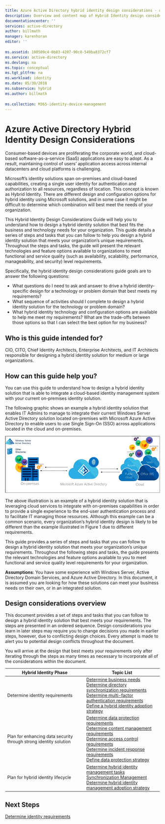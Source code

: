 ```yaml
---
title: Azure Active Directory hybrid identity design considerations - overview | Microsoft Docs
description: Overview and content map of Hybrid Identity design considerations guide
documentationcenter: ''
services: active-directory
author: billmath
manager: karenhoran
editor: ''

ms.assetid: 100509c4-0b83-4207-90c8-549ba8372cf7
ms.service: active-directory
ms.devlang: na
ms.topic: conceptual
ms.tgt_pltfrm: na
ms.workload: identity
ms.date: 05/30/2018
ms.subservice: hybrid
ms.author: billmath

ms.collection: M365-identity-device-management
---
```

# Azure Active Directory Hybrid Identity Design Considerations
Consumer-based devices are proliferating the corporate world, and cloud-based software-as-a-service (SaaS) applications are easy to adopt. As a result, maintaining control of users’ application access across internal datacenters and cloud platforms is challenging.  

Microsoft’s identity solutions span on-premises and cloud-based capabilities, creating a single user identity for authentication and authorization to all resources, regardless of location. This concept is known as Hybrid Identity. There are different design and configuration options for hybrid identity using Microsoft solutions, and in some case it might be difficult to determine which combination will best meet the needs of your organization. 

This Hybrid Identity Design Considerations Guide will help you to understand how to design a hybrid identity solution that best fits the business and technology needs for your organization.  This guide details a series of steps and tasks that you can follow to help you design a hybrid identity solution that meets your organization’s unique requirements. Throughout the steps and tasks, the guide will present the relevant technologies and feature options available to organizations to meet functional and service quality (such as availability, scalability, performance, manageability, and security) level requirements. 

Specifically, the hybrid identity design considerations guide goals are to answer the following questions: 

* What questions do I need to ask and answer to drive a hybrid identity-specific design for a technology or problem domain that best meets my requirements?
* What sequence of activities should I complete to design a hybrid identity solution for the technology or problem domain? 
* What hybrid identity technology and configuration options are available to help me meet my requirements? What are the trade-offs between those options so that I can select the best option for my business?

## Who is this guide intended for?
 CIO, CITO, Chief Identity Architects, Enterprise Architects, and IT Architects responsible for designing a hybrid identity solution for medium or large organizations.

## How can this guide help you?
You can use this guide to understand how to design a hybrid identity solution that is able to integrate a cloud-based identity management system with your current on-premises identity solution. 

The following graphic shows an example a hybrid identity solution that enables IT Admins to manage to integrate their current Windows Server Active Directory solution located on-premises with Microsoft Azure Active Directory to enable users to use Single Sign-On (SSO) across applications located in the cloud and on-premises.

![Example](media/plan-hybrid-identity-design-considerations/hybridID-example.png)

The above illustration is an example of a hybrid identity solution that is leveraging cloud services to integrate with on-premises capabilities in order to provide a single experience to the end-user authentication process and to facilitate IT managing those resources. Although this example can be a common scenario, every organization’s hybrid identity design is likely to be different than the example illustrated in Figure 1 due to different requirements. 

This guide provides a series of steps and tasks that you can follow to design a hybrid identity solution that meets your organization’s unique requirements. Throughout the following steps and tasks, the guide presents the relevant technologies and feature options available to you to meet functional and service quality level requirements for your organization.

**Assumptions**: You have some experience with Windows Server, Active Directory Domain Services, and Azure Active Directory. In this document, it is assumed you are looking for how these solutions can meet your business needs on their own, or in an integrated solution.

## Design considerations overview
This document provides a set of steps and tasks that you can follow to design a hybrid identity solution that best meets your requirements. The steps are presented in an ordered sequence. Design considerations you learn in later steps may require you to change decisions you made in earlier steps, however, due to conflicting design choices. Every attempt is made to alert you to potential design conflicts throughout the document. 

You will arrive at the design that best meets your requirements only after iterating through the steps as many times as necessary to incorporate all of the considerations within the document. 

| Hybrid Identity Phase | Topic List |
| --- | --- |
| Determine identity requirements |[Determine business needs](plan-hybrid-identity-design-considerations-business-needs.md)<br> [Determine directory synchronization requirements](plan-hybrid-identity-design-considerations-directory-sync-requirements.md)<br> [Determine multi-factor authentication requirements](plan-hybrid-identity-design-considerations-multifactor-auth-requirements.md)<br> [Define a hybrid identity adoption strategy](plan-hybrid-identity-design-considerations-identity-adoption-strategy.md) |
| Plan for enhancing data security through strong identity solution |[Determine data protection requirements](plan-hybrid-identity-design-considerations-dataprotection-requirements.md) <br> [Determine content management requirements](plan-hybrid-identity-design-considerations-contentmgt-requirements.md)<br> [Determine access control requirements](plan-hybrid-identity-design-considerations-accesscontrol-requirements.md)<br> [Determine incident response requirements](plan-hybrid-identity-design-considerations-incident-response-requirements.md) <br> [Define data protection strategy](plan-hybrid-identity-design-considerations-data-protection-strategy.md) |
| Plan for hybrid identity lifecycle |[Determine hybrid identity management tasks](plan-hybrid-identity-design-considerations-hybrid-id-management-tasks.md) <br> [Synchronization Management](plan-hybrid-identity-design-considerations-hybrid-id-management-tasks.md)<br> [Determine hybrid identity management adoption strategy](plan-hybrid-identity-design-considerations-lifecycle-adoption-strategy.md) |

## Next Steps
[Determine identity requirements](plan-hybrid-identity-design-considerations-business-needs.md)

